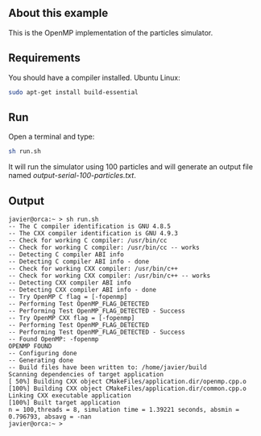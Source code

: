 ## About this example

This is the OpenMP implementation of the particles simulator.

## Requirements

You should have a compiler installed. Ubuntu Linux:

```bash
sudo apt-get install build-essential
```

## Run

Open a terminal and type:

```bash
sh run.sh
```

It will run the simulator using 100 particles and will generate an output file named _output-serial-100-particles.txt_.

##  Output
```
javier@orca:~ > sh run.sh 
-- The C compiler identification is GNU 4.8.5
-- The CXX compiler identification is GNU 4.9.3
-- Check for working C compiler: /usr/bin/cc
-- Check for working C compiler: /usr/bin/cc -- works
-- Detecting C compiler ABI info
-- Detecting C compiler ABI info - done
-- Check for working CXX compiler: /usr/bin/c++
-- Check for working CXX compiler: /usr/bin/c++ -- works
-- Detecting CXX compiler ABI info
-- Detecting CXX compiler ABI info - done
-- Try OpenMP C flag = [-fopenmp]
-- Performing Test OpenMP_FLAG_DETECTED
-- Performing Test OpenMP_FLAG_DETECTED - Success
-- Try OpenMP CXX flag = [-fopenmp]
-- Performing Test OpenMP_FLAG_DETECTED
-- Performing Test OpenMP_FLAG_DETECTED - Success
-- Found OpenMP: -fopenmp  
OPENMP FOUND
-- Configuring done
-- Generating done
-- Build files have been written to: /home/javier/build
Scanning dependencies of target application
[ 50%] Building CXX object CMakeFiles/application.dir/openmp.cpp.o
[100%] Building CXX object CMakeFiles/application.dir/common.cpp.o
Linking CXX executable application
[100%] Built target application
n = 100,threads = 8, simulation time = 1.39221 seconds, absmin = 0.796793, absavg = -nan
javier@orca:~ > 

```
